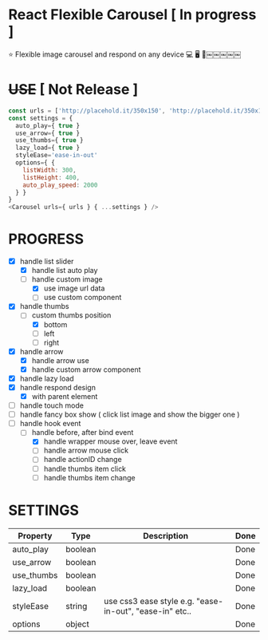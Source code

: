 # React Flexible Carousel [ In progress ]
⭐️  Flexible image carousel and respond on any device 💻  🖥  👀￼￼￼￼￼

# ~~USE~~ [ Not Release ]

```javascript
const urls = ['http://placehold.it/350x150', 'http://placehold.it/350x150', 'http://placehold.it/350x150', 'http://placehold.it/350x150']
const settings = {
  auto_play={ true }
  use_arrow={ true }
  use_thumbs={ true }
  lazy_load={ true }
  styleEase='ease-in-out'
  options={ {
    listWidth: 300,
    listHeight: 400,
    auto_play_speed: 2000
  } }  
}
<Carousel urls={ urls } { ...settings } />
```

# PROGRESS

- [x] handle list slider
  - [x] handle list auto play
  - [ ] handle custom image
    - [x] use image url data
    - [ ] use custom component
- [x] handle thumbs
  - [ ] custom thumbs position
    - [x] bottom
    - [ ] left
    - [ ] right
- [x] handle arrow
  - [x] handle arrow use
  - [x] handle custom arrow component
- [x] handle lazy load
- [x] handle respond design
  - [x] with parent element
- [ ] handle touch mode
- [ ] handle fancy box show ( click list image and show the bigger one )
- [ ] handle hook event
  - [ ] handle before, after bind event
    - [x] handle wrapper mouse over, leave event
    - [ ] handle arrow mouse click
    - [ ] handle actionID change
    - [ ] handle thumbs item click
    - [ ] handle thumbs item change

# SETTINGS

|    Property    | Type |          Description          | Done |
| -------------  | ---- |          -----------          | ------- |
|auto_play|boolean||Done|
|use_arrow|boolean||Done|
|use_thumbs|boolean||Done|
|lazy_load|boolean||Done|
|styleEase|string|use css3 ease style e.g. "ease-in-out", "ease-in" etc..|Done|
|options|object||Done|
